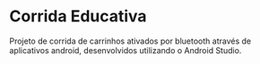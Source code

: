 # Corrida Educativa
Projeto de corrida de carrinhos ativados por bluetooth através de aplicativos android, desenvolvidos utilizando o Android Studio.
